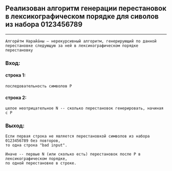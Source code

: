 ## Реализован алгоритм генерации перестановок в лексикографическом порядке для сиволов из набора 0123456789
---

`Алгори́тм Нарайа́ны — нерекурсивный алгоритм, генерирующий по данной перестановке следующую за ней в лексикографическом порядке перестановку`
### Вход:
#### строка 1:
	последовательность символов P
#### строка 2:
	целое неотрицательное N -- сколько перестановок генерировать, начиная с P
  
### Выход:
	Если первая строка не является перестановкой символов из набора 0123456789 без повторов,
	то одна строка "bad input".

	Иначе -- первые N (или сколько есть) перестановок после P в лексикографическом порядке,
	по одной перестановке в строке.
